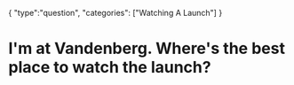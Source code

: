 {
    "type":"question",
    "categories": ["Watching A Launch"]
}

# I'm at Vandenberg. Where's the best place to watch the launch?
